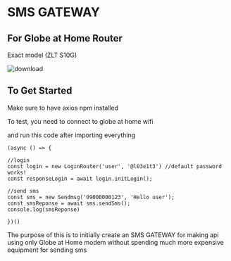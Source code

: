 # SMS GATEWAY
## For Globe at Home Router

Exact model (ZLT S10G)

![download](https://user-images.githubusercontent.com/46442119/200166720-1779f886-9e47-406c-997b-6fb972b0d812.jpg)


## To Get Started 

Make sure to have axios npm installed

To test, you need to connect to globe at home wifi

and run this code after importing everything


    (async () => {

    //login
    const login = new LoginRouter('user', '@l03e1t3') //default password works!
    const responseLogin = await login.initLogin();

    //send sms
    const sms = new Sendmsg('09000000123', 'Hello user');
    const smsReponse = await sms.sendSms();
    console.log(smsReponse)

    })()


The purpose of this is to initially create an SMS GATEWAY for making api using only Globe at Home modem without spending much more expensive equipment for sending sms
